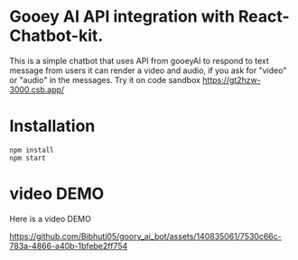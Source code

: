 # Gooey AI API integration with React-Chatbot-kit.
This is a simple chatbot that uses API from gooeyAI to respond to text message from users
it can render a video and audio, if you ask for "video" or "audio" in the messages. 
Try it on code sandbox 
https://gt2hzw-3000.csb.app/

# Installation 
```
npm install
npm start

```
# video DEMO
Here is a video DEMO

https://github.com/Bibhuti05/goory_ai_bot/assets/140835061/7530c66c-783a-4866-a40b-1bfebe2ff754

